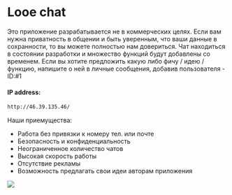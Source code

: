# Looe chat
Это приложение разрабатывается не в коммерческих целях. Если вам нужна приватность в общении и быть уверенным, что ваши данные в сохранности, то вы можете полностью нам довериться.
Чат находиться в состоянии разработки и множество функций будут добавлены со временем. Если вы хотите предложить какую либо фичу / идею / функцию, напишите о ней в личные сообщения,
добавив пользователя - ID:#1

#### IP address:

```sh
http://46.39.135.46/
```

Наши приемущества:
 - Работа без привязки к номеру тел. или почте
 - Безопасность и конфиденциальность
 - Неограниченное количество чатов
 - Высокая скорость работы
 - Отсутствие рекламы
 - Возможность предлагать свои идеи авторам приложения
 <img src="https://github.com/AlekseiKromski/looe-chat/blob/master/public/images/rdm.png?raw=true"/> 

